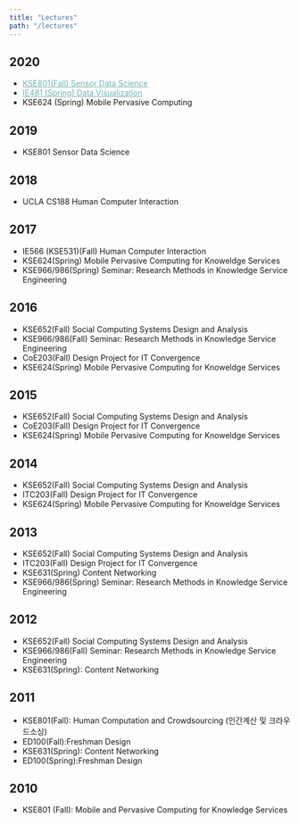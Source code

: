 ```yaml
---
title: "Lectures"
path: "/lectures"
---
```


## 2020
- <a href="/homepage_iclab_nologo_lecture"  style="color: #73B2B4" target="_blank">KSE801(Fall) Sensor Data Science</a>
- <a href="https://docs.google.com/document/d/1lTjJtuPhZRZNYc2fQW67g2Ya379CtQuLJKPFxhAs1n8/edit" style="color: #73B2B4" target="_blank">IE481 (Spring) Data Visualization</a>
- KSE624 (Spring) Mobile Pervasive Computing

## 2019
- KSE801 Sensor Data Science

## 2018
- UCLA CS188 Human Computer Interaction

## 2017
- IE566 (KSE531)(Fall) Human Computer Interaction
- KSE624(Spring) Mobile Pervasive Computing for Knoweldge Services
- KSE966/986(Spring) Seminar: Research Methods in Knowledge Service Engineering

## 2016
- KSE652(Fall) Social Computing Systems Design and Analysis
- KSE966/986(Fall) Seminar: Research Methods in Knowledge Service Engineering
- CoE203(Fall) Design Project for IT Convergence
- KSE624(Spring) Mobile Pervasive Computing for Knoweldge Services

## 2015
- KSE652(Fall) Social Computing Systems Design and Analysis
- CoE203(Fall) Design Project for IT Convergence
- KSE624(Spring) Mobile Pervasive Computing for Knoweldge Services

## 2014
- KSE652(Fall) Social Computing Systems Design and Analysis
- ITC203(Fall) Design Project for IT Convergence
- KSE624(Spring) Mobile Pervasive Computing for Knoweldge Services

## 2013
- KSE652(Fall) Social Computing Systems Design and Analysis
- ITC203(Fall) Design Project for IT Convergence
- KSE631(Spring) Content Networking
- KSE966/986(Spring) Seminar: Research Methods in Knowledge Service Engineering

## 2012
- KSE652(Fall) Social Computing Systems Design and Analysis
- KSE966/986(Fall) Seminar: Research Methods in Knowledge Service Engineering
- KSE631(Spring): Content Networking

## 2011
- KSE801(Fall): Human Computation and Crowdsourcing (인간계산 및 크라우드소싱)
- ED100(Fall):Freshman Design
- KSE631(Spring): Content Networking
- ED100(Spring):Freshman Design

## 2010
- KSE801 (Fall): Mobile and Pervasive Computing for Knowledge Services
